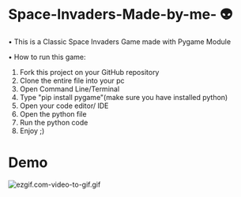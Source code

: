 # Space-Invaders-Made-by-me- 👽
• This is a Classic Space Invaders Game made with Pygame Module

• How to run this game:

1. Fork this project on your GitHub repository
2. Clone the entire file into your pc
3. Open Command Line/Terminal
4. Type "pip install pygame"(make sure you have installed python)
5. Open your code editor/ IDE
6. Open the python file
7. Run the python code
8. Enjoy ;)

# Demo

<img src="/Soham7-dev/Space-Invaders-Made-by-me-/blob/master/ezgif.com-video-to-gif.gif?raw=true" alt="ezgif.com-video-to-gif.gif">
